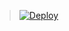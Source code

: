 
> [![Deploy](https://www.herokucdn.com/deploy/button.png)](https://dashboard.heroku.com/new?template=https://github.com/bixuewei/demo012)
